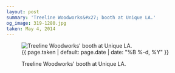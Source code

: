 ```yaml
---
layout: post
summary: 'Treeline Woodworks&#x27; booth at Unique LA.'
og_image: 319-1280.jpg
taken: May 4, 2014
---
```


<figure class="post" data-src="{{ site.assets_url }}/{{ page.og_image }}">
<img alt="Treeline Woodworks' booth at Unique LA." sizes="(min-width: 700px) 50vw, calc(100vw - 2rem)" src="{{ site.assets_url }}/319-640.jpg" srcset="{{ site.assets_url }}/319-1280.jpg 1280w, {{ site.assets_url }}/319-960.jpg 960w, {{ site.assets_url }}/319-640.jpg 640w, {{ site.assets_url }}/319-320.jpg 320w"/>
<figcaption>
<time>{{ page.taken | default: page.date | date: "%B %-d, %Y" }}</time>
<p>Treeline Woodworks' booth at Unique LA.</p>
</figcaption>
</figure>

